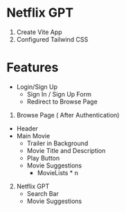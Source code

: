 # Netflix GPT

1. Create Vite App
2. Configured Tailwind CSS

# Features

- Login/Sign Up
  - Sign In / Sign Up Form
  - Redirect to Browse Page

1. Browse Page ( After Authentication)

- Header
- Main Movie
  - Trailer in Background
  - Movie Title and Description
  - Play Button
  - Movie Suggestions
    - MovieLists \* n

2. Netflix GPT
   - Search Bar
   - Movie Suggestions
